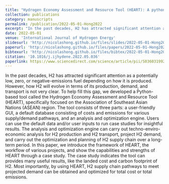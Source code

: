 ```yaml
---
title: "Hydrogen Economy Assessment and Resource Tool (HEART): A python-based tool for ASEAN H2 roadmap study"
collection: publications
category: manuscripts
permalink: /publication/2022-05-01-Hong2022
excerpt: "In the past decades, H2 has attracted significant attention as a potentially low, zero, or negative-emissions fuel depending on how it is produced. However, how H2 will evolve in terms of its production, demand, and transport is not very clear. To help fill this gap, we developed a Python-based tool called the Hydrogen Economy Assessment and Resource Tool (HEART), specifically focused on the Association of Southeast Asian Nations (ASEAN) region. The tool consists of three parts a user-friendly GUI, a default database consisting of costs and emissions for various supply/demand pathways, and an analysis and optimization engine. Users can use the default data and/or user inputs to run case studies for insightful results. The analysis and optimization engine can carry out techno-enviro-economic analysis for H2 production and H2 transport, project H2 demand, and carry out the optimization and planning of H2 supply chain over a long-term period. In this paper, we introduce the framework of HEART, the workflow of various projects, and show the capabilities and strengths of HEART through a case study. The case study indicates the tool can provides many useful results, like the landed cost and carbon footprint of H2. Most importantly, by using HEART, H2 supply chain pathways to meet projected demand can be obtained and optimized for total cost or total emissions."
date: 2022-05-01
venue: 'International Journal of Hydrogen Energy'
slidesurl: 'http://nicolashong.github.io/files/slides/2022-05-01-Hong2022.pdf'
paperurl: 'http://nicolashong.github.io/files/papers/2022-05-01-Hong2022.pdf'
bibtexurl: 'http://nicolashong.github.io/files/bibtex/2022-05-01-Hong2022.bib'
citation: '10.1016/j.ijhydene.2022.05.036'
paperlink: https://www.sciencedirect.com/science/article/pii/S0360319922020286
---
```


In the past decades, H2 has attracted significant attention as a potentially low, zero, or negative-emissions fuel depending on how it is produced. However, how H2 will evolve in terms of its production, demand, and transport is not very clear. To help fill this gap, we developed a Python-based tool called the Hydrogen Economy Assessment and Resource Tool (HEART), specifically focused on the Association of Southeast Asian Nations (ASEAN) region. The tool consists of three parts: a user-friendly GUI, a default database consisting of costs and emissions for various supply/demand pathways, and an analysis and optimization engine. Users can use the default data and/or user inputs to run case studies for insightful results. The analysis and optimization engine can carry out techno-enviro-economic analysis for H2 production and H2 transport, project H2 demand, and carry out the optimization and planning of H2 supply chain over a long-term period. In this paper, we introduce the framework of HEART, the workflow of various projects, and show the capabilities and strengths of HEART through a case study. The case study indicates the tool can provides many useful results, like the landed cost and carbon footprint of H2. Most importantly, by using HEART, H2 supply chain pathways to meet projected demand can be obtained and optimized for total cost or total emissions.
